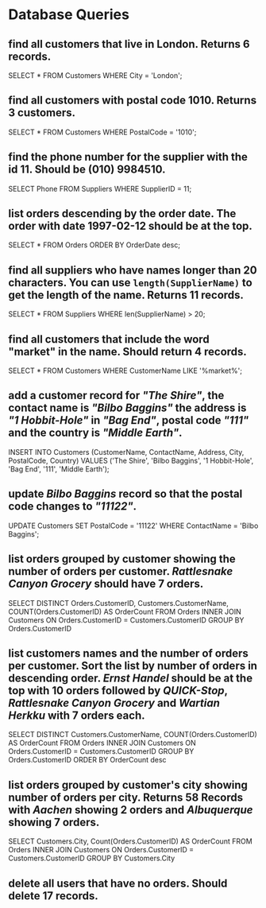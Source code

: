 # Database Queries

## find all customers that live in London. Returns 6 records.
SELECT * FROM Customers WHERE City = 'London';

## find all customers with postal code 1010. Returns 3 customers.
SELECT * FROM Customers WHERE PostalCode = '1010';

## find the phone number for the supplier with the id 11. Should be (010) 9984510.
SELECT Phone FROM Suppliers WHERE SupplierID = 11;

## list orders descending by the order date. The order with date 1997-02-12 should be at the top.
SELECT * FROM Orders ORDER BY OrderDate desc;

## find all suppliers who have names longer than 20 characters. You can use `length(SupplierName)` to get the length of the name. Returns 11 records.
SELECT * FROM Suppliers WHERE len(SupplierName) > 20;

## find all customers that include the word "market" in the name. Should return 4 records.
SELECT * FROM Customers WHERE CustomerName LIKE '%market%';

## add a customer record for _"The Shire"_, the contact name is _"Bilbo Baggins"_ the address is _"1 Hobbit-Hole"_ in _"Bag End"_, postal code _"111"_ and the country is _"Middle Earth"_.
INSERT INTO Customers (CustomerName, ContactName, Address, City, PostalCode, Country) VALUES ('The Shire', 'Bilbo Baggins', '1 Hobbit-Hole', 'Bag End', '111', 'Middle Earth'); 

## update _Bilbo Baggins_ record so that the postal code changes to _"11122"_.
UPDATE Customers SET PostalCode = '11122' WHERE ContactName = 'Bilbo Baggins';

## list orders grouped by customer showing the number of orders per customer. _Rattlesnake Canyon Grocery_ should have 7 orders.
SELECT DISTINCT Orders.CustomerID, Customers.CustomerName, COUNT(Orders.CustomerID) AS OrderCount 
FROM Orders 
INNER JOIN Customers ON Orders.CustomerID = Customers.CustomerID
GROUP BY Orders.CustomerID

## list customers names and the number of orders per customer. Sort the list by number of orders in descending order. _Ernst Handel_ should be at the top with 10 orders followed by _QUICK-Stop_, _Rattlesnake Canyon Grocery_ and _Wartian Herkku_ with 7 orders each.
SELECT DISTINCT Customers.CustomerName, COUNT(Orders.CustomerID) AS OrderCount 
FROM Orders 
INNER JOIN Customers ON Orders.CustomerID = Customers.CustomerID
GROUP BY Orders.CustomerID
ORDER BY OrderCount desc

## list orders grouped by customer's city showing number of orders per city. Returns 58 Records with _Aachen_ showing 2 orders and _Albuquerque_ showing 7 orders.
SELECT Customers.City, Count(Orders.CustomerID) AS OrderCount FROM Orders
INNER JOIN Customers ON Orders.CustomerID = Customers.CustomerID
GROUP BY Customers.City

## delete all users that have no orders. Should delete 17 records.

